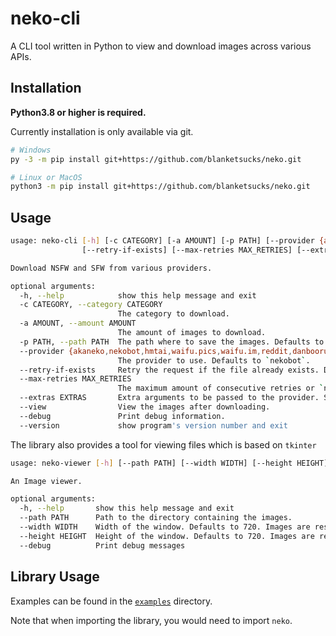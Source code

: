 # neko-cli

A CLI tool written in Python to view and download images across various APIs.

## Installation

**Python3.8 or higher is required.**

Currently installation is only available via git.

```bash
# Windows
py -3 -m pip install git+https://github.com/blanketsucks/neko.git

# Linux or MacOS
python3 -m pip install git+https://github.com/blanketsucks/neko.git
```

## Usage

```bash
usage: neko-cli [-h] [-c CATEGORY] [-a AMOUNT] [-p PATH] [--provider {akaneko,nekobot,hmtai,waifu.pics,waifu.im,reddit,danbooru}]
                [--retry-if-exists] [--max-retries MAX_RETRIES] [--extras EXTRAS] [--view] [--debug] [--version]

Download NSFW and SFW from various providers.

optional arguments:
  -h, --help            show this help message and exit
  -c CATEGORY, --category CATEGORY
                        The category to download.
  -a AMOUNT, --amount AMOUNT
                        The amount of images to download.
  -p PATH, --path PATH  The path where to save the images. Defaults to `./images`.
  --provider {akaneko,nekobot,hmtai,waifu.pics,waifu.im,reddit,danbooru}
                        The provider to use. Defaults to `nekobot`.
  --retry-if-exists     Retry the request if the file already exists. Defaults to False.
  --max-retries MAX_RETRIES
                        The maximum amount of consecutive retries or `none`. Defaults to `none`.
  --extras EXTRAS       Extra arguments to be passed to the provider. Should be a file path to a JSON file.
  --view                View the images after downloading.
  --debug               Print debug information.
  --version             show program's version number and exit
```

The library also provides a tool for viewing files which is based on `tkinter`

```bash
usage: neko-viewer [-h] [--path PATH] [--width WIDTH] [--height HEIGHT] [--debug]

An Image viewer.

optional arguments:
  -h, --help       show this help message and exit
  --path PATH      Path to the directory containing the images.
  --width WIDTH    Width of the window. Defaults to 720. Images are resized according to this argument.
  --height HEIGHT  Height of the window. Defaults to 720. Images are resized according to this argument.
  --debug          Print debug messages
```

## Library Usage

Examples can be found in the [`examples`](https://github.com/blanketsucks/neko/tree/master/examples) directory.

Note that when importing the library, you would need to import `neko`.